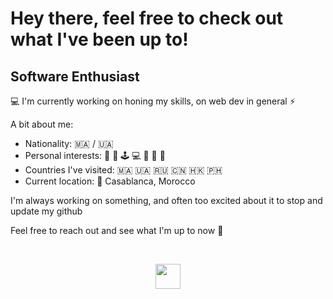 # Hey there, feel free to check out what I've been up to!
## Software Enthusiast

💻 I'm currently working on honing my skills, on web dev in general ⚡️

A bit about me:
* Nationality: :morocco: / :ukraine:	
* Personal interests: 🏐 💪 🕹️ 💻 🛫 🎹 🎨
* Countries I've visited: :morocco:	:ukraine: :ru: :cn: :hong_kong: :philippines:
* Current location: 📍 Casablanca, Morocco

I'm always working on something, and often too excited about it to stop and update my github

Feel free to reach out and see what I'm up to now 💬

<br>

<p align="center"> 
  <a href="https://www.linkedin.com/in/nabilyasser/">
    <img style="width:40px; height=40px;" src="https://cdn-icons-png.flaticon.com/512/174/174857.png"></img>
  </a>
</p>

